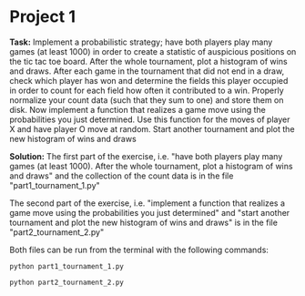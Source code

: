 Project 1
===============================================
**Task:** Implement a probabilistic strategy; have both players play many games (at least 1000) in order to create a statistic of auspicious positions on the tic tac toe board. After the whole tournament, plot a histogram of wins and draws.
After each game in the tournament that did not end in a draw, check which player has won and determine the fields this player
occupied in order to count for each field how often it contributed to a win. Properly normalize your count data (such that
they sum to one) and store them on disk. Now implement a function that realizes a game move using the probabilities you just
determined. Use this function for the moves of player X and have player O move at random. Start another tournament and plot 
the new histogram of wins and draws

**Solution:** The first part of the exercise, i.e. "have both players play many games (at least 1000).
After the whole tournament, plot a histogram of wins and draws" and the collection of the count data is in the file
"part1_tournament_1.py"

The second part of the exercise, i.e. "implement a function that realizes a game move using the probabilities you just 
determined" and "start another tournament and plot the new histogram of wins and draws" is in the file "part2_tournament_2.py"

Both files can be run from the terminal with the following commands:

	python part1_tournament_1.py

	python part2_tournament_2.py
